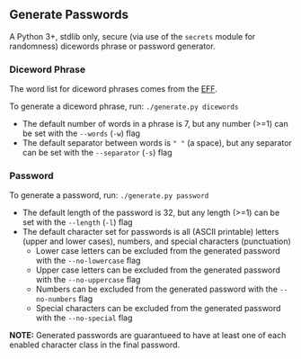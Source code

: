 ## Generate Passwords

A Python 3+, stdlib only, secure (via use of the `secrets` module for randomness) dicewords phrase or password generator.

### Diceword Phrase

The word list for diceword phrases comes from the [EFF](https://www.eff.org/deeplinks/2016/07/new-wordlists-random-passphrases).

To generate a diceword phrase, run: `./generate.py dicewords`
  - The default number of words in a phrase is 7, but any number (>=1) can be set with the `--words` (`-w`) flag
  - The default separator between words is `" "` (a space), but any separator can be set with the `--separator` (`-s`) flag

### Password

To generate a password, run: `./generate.py password`
  - The default length of the password is 32, but any length (>=1) can be set with the `--length` (`-l`) flag
  - The default character set for passwords is all (ASCII printable) letters (upper and lower cases), numbers, and special characters (punctuation)
    - Lower case letters can be excluded from the generated password with the `--no-lowercase` flag
    - Upper case letters can be excluded from the generated password with the `--no-uppercase` flag
    - Numbers can be excluded from the generated password with the `--no-numbers` flag
    - Special characters can be excluded from the generated password with the `--no-special` flag

**NOTE:** Generated passwords are guarantueed to have at least one of each enabled character class in the final password.
